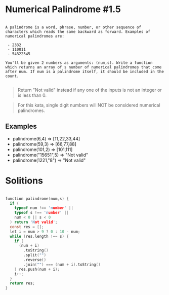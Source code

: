 # Numerical Palindrome #1.5

```

A palindrome is a word, phrase, number, or other sequence of characters which reads the same backward as forward. Examples of numerical palindromes are:

 - 2332
 - 110011
 - 54322345

You'll be given 2 numbers as arguments: (num,s). Write a function which returns an array of s number of numerical palindromes that come after num. If num is a palindrome itself, it should be included in the count.


```

> Return "Not valid" instead if any one of the inputs is not an integer or is less than 0.

> For this kata, single digit numbers will NOT be considered numerical palindromes.


## Examples

- palindrome(6,4) => [11,22,33,44]
- palindrome(59,3) => [66,77,88]
- palindrome(101,2) => [101,111]
- palindrome("15651",5) => "Not valid" 
- palindrome(1221,"8") => "Not valid"

# Solitions

```c

function palindrome(num,s) { 
  if (
    typeof num !== 'number' ||
    typeof s !== 'number' ||
    num < 0 || s < 0
  ) return 'Not valid';
  const res = [];
  let i = num > 9 ? 0 : 10 - num;
  while (res.length !== s) {
    if (
      (num + i)
        .toString()
        .split("")
        .reverse()
        .join("") === (num + i).toString()
    ) res.push(num + i);
    i++;
  }
  return res;
}

```
